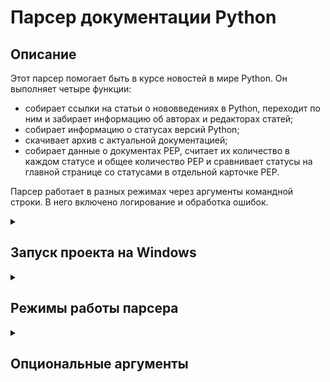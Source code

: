 # Парсер документации Python

## Описание
Этот парсер помогает быть в курсе новостей в мире Python. Он выполняет 
четыре функции:

- собирает ссылки на статьи о нововведениях в Python, переходит по ним и 
забирает информацию об авторах и редакторах статей;
- собирает информацию о статусах версий Python;
- скачивает архив с актуальной документацией;
- собирает данные о документах PEP, считает их количество в каждом статусе и 
общее количество PEP и сравнивает статусы на главной странице со статусами в 
отдельной карточке PEP.

Парсер работает в разных режимах через аргументы командной строки. В него 
включено логирование и обработка ошибок.

<details>
  <summary><h2> Запуск проекта на Windows </h2></summary>

- Клонируйте репозиторий и перейдите в него:

```bash
git clone git@github.com:Hastred45/bs4_parser_pep.git
cd bs4_parser pep
```

- Cоздайте и активируйте виртуальное окружение:

```bash
python -m venv venv
. venv/scripts/activate
```

- Обновите `pip` и установите зависимости из файла `requirements.txt`:

```bash
python -m pip install --upgrade pip
pip install -r requirements.txt
```

- Запустите парсера:

    - либо из корня проекта:
    ```bash
    python src/main.py {режим работы парсера} [-ключ аргумент]
    ```
    - либо из директории с программой:
    ```bash
    cd src
    python main.py {режим работы парсера} [-ключ аргумент]
    ```

</details>

<details>
  <summary><h2> Режимы работы парсера </h2></summary>

- ### `whats-new`
    Этот парсер поможет быть в курсе важных изменений между основными 
    версиями Python. Для этого он собирает ссылки на статьи о нововведениях и 
    достает из них справочную информацию (обычно это имя автора или редактора 
    статьи, но может быть, например, ещё дата публикации и версия Python:
    ```bash
    python main.py whats-new [-ключ аргумент]
    ```

- ### `latest_versions`
    Этот парсер собирает информацию о версиях Python — номера, статусы (in 
    development, pre-release, stable и так далее) и ссылки на документацию.
    ```bash
    python main.py latest-versions [-ключ аргумент]
    ```

- ### `download`
    Этот парсер скачивает архив с документацией Python на ваш локальный диск.
    ```bash
    python main.py download [-ключ аргумент]
    ```

- ### `pep`
    Этот парсер получает данные обо всех документах PEP, сравнивает статус на 
    странице PEP со статусом в общем списке (при несоответсвии информация 
    выводится в логи), подсчитывает количество PEP в каждом статусе и общее 
    количество PEP.
    ```bash
    python main.py pep [-ключ аргумент]
    ```

</details>

<details>
  <summary><h2> Опциональные аргументы </h2></summary>

- Справка о режимах работы парсера и синтаксисе: `-h, --help`
```bash
python main.py -h
```

- Очистка кеша перед выполнением парсинга: `-c, --clear-cache`
```bash
python main.py {режим работы парсера} -c
```

- Дополнительные способы вывода данных (для всех режимов работы, кроме 
`download`): `-o {pretty,file}, --output {pretty,file}`
    - `pretty` - выводит данные в командной строке в таблице
    ```bash
    python main.py {режим работы парсера} -o pretty
    ```

    - `file` - сохраняет информацию в файл `.csv` в папку `results/`
    ```bash
    python main.py {режим работы парсера} -o file
    ```

</details>
